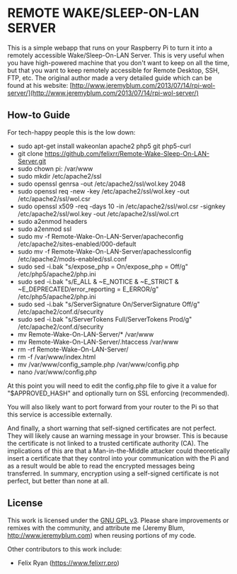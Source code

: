 REMOTE WAKE/SLEEP-ON-LAN SERVER
=========================
This is a simple webapp that runs on your Raspberry Pi to turn it into a remotely accessible Wake/Sleep-On-LAN Server.  This is very useful when you have high-powered machine that you don't want to keep on all the time, but that you want to keep remotely accessible for Remote Desktop, SSH, FTP, etc.  The original author made a very detailed guide which can be found at his website:
[http://www.jeremyblum.com/2013/07/14/rpi-wol-server/](http://www.jeremyblum.com/2013/07/14/rpi-wol-server/)

How-to Guide
------------
For tech-happy people this is the low down:
- sudo apt-get install wakeonlan apache2 php5 git php5-curl
- git clone https://github.com/felixrr/Remote-Wake-Sleep-On-LAN-Server.git
- sudo chown pi: /var/www
- sudo mkdir /etc/apache2/ssl
- sudo openssl genrsa -out /etc/apache2/ssl/wol.key 2048
- sudo openssl req -new -key /etc/apache2/ssl/wol.key -out /etc/apache2/ssl/wol.csr
- sudo openssl x509 -req -days 10 -in /etc/apache2/ssl/wol.csr -signkey /etc/apache2/ssl/wol.key -out /etc/apache2/ssl/wol.crt
- sudo a2enmod headers
- sudo a2enmod ssl
- sudo mv -f Remote-Wake-On-LAN-Server/apacheconfig /etc/apache2/sites-enabled/000-default
- sudo mv -f Remote-Wake-On-LAN-Server/apachesslconfig /etc/apache2/mods-enabled/ssl.conf
- sudo sed -i.bak "s/expose_php = On/expose_php = Off/g" /etc/php5/apache2/php.ini
- sudo sed -i.bak "s/E_ALL & ~E_NOTICE & ~E_STRICT & ~E_DEPRECATED/error_reporting = E_ERROR/g" /etc/php5/apache2/php.ini
- sudo sed -i.bak "s/ServerSignature On/ServerSignature Off/g" /etc/apache2/conf.d/security
- sudo sed -i.bak "s/ServerTokens Full/ServerTokens Prod/g" /etc/apache2/conf.d/security
- mv Remote-Wake-On-LAN-Server/* /var/www
- mv Remote-Wake-On-LAN-Server/.htaccess /var/www
- rm -rf Remote-Wake-On-LAN-Server/
- rm -f /var/www/index.html
- mv /var/www/config_sample.php /var/www/config.php
- nano /var/www/config.php

At this point you will need to edit the config.php file to give it a value for "$APPROVED_HASH" and optionally turn on SSL enforcing (recommended).

You will also likely want to port forward from your router to the Pi so that this service is accessible externally.

And finally, a short warning that self-signed certificates are not perfect.  They will likely cause an warning message in your browser.  This is because the certificate is not linked to a trusted certificate authority (CA).  The implications of this are that a Man-in-the-Middle attacker could theoretically insert a certificate that they control into your communication with the Pi and as a result would be able to read the encrypted messages being transferred.  In summary, encryption using a self-signed certificate is not perfect, but better than none at all.

License
-------
This work is licensed under the [GNU GPL v3](http://www.gnu.org/licenses/gpl.html).
Please share improvements or remixes with the community, and attribute me (Jeremy Blum, <http://www.jeremyblum.com>) when reusing portions of my code.

Other contributors to this work include:
- Felix Ryan (https://www.felixrr.pro)
